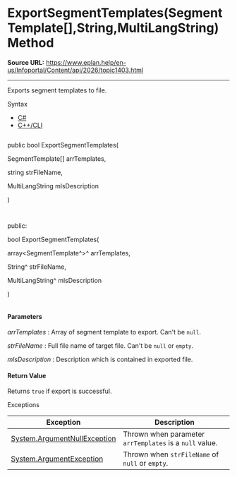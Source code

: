 # ExportSegmentTemplates(SegmentTemplate[],String,MultiLangString) Method

**Source URL:** https://www.eplan.help/en-us/Infoportal/Content/api/2026/topic1403.html

---

Exports segment templates to file.

Syntax

- [C#](#i-syntax-CS)
- [C++/CLI](#i-syntax-CPP2005)

```
```
public bool ExportSegmentTemplates( 

   SegmentTemplate[] arrTemplates,

   string strFileName,

   MultiLangString mlsDescription

)
```
```

```
```
public:

bool ExportSegmentTemplates( 

   array<SegmentTemplate^>^ arrTemplates,

   String^ strFileName,

   MultiLangString^ mlsDescription

)
```
```

#### Parameters

*arrTemplates*
:   Array of segment template to export. Can't be `null`.

*strFileName*
:   Full file name of target file. Can't be `null` or `empty`.

*mlsDescription*
:   Description which is contained in exported file.

#### Return Value

Returns `true` if export is successful.

Exceptions

| Exception | Description |
| --- | --- |
| [System.ArgumentNullException](#) | Thrown when parameter `arrTemplates` is a `null` value. |
| [System.ArgumentException](#) | Thrown when `strFileName` of `null` or `empty`. |

